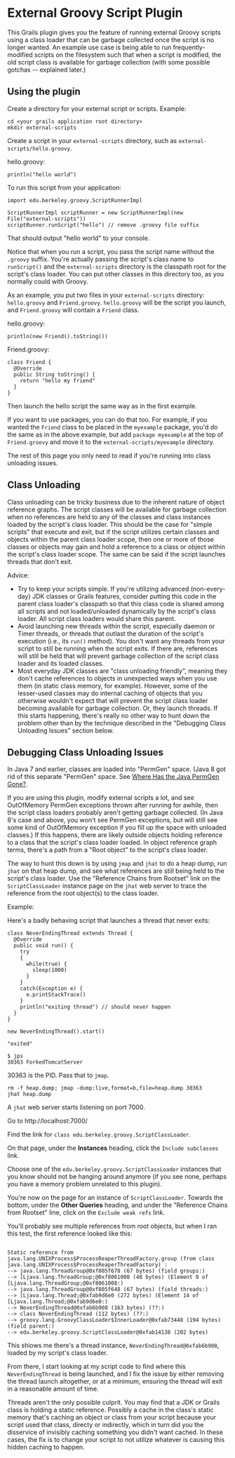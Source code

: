 External Groovy Script Plugin
=============================

This Grails plugin gives you the feature of running external Groovy scripts
using a class loader that can be garbage collected once the script is no
longer wanted.  An example use case is being able to run frequently-modified
scripts on the filesystem such that when a script is modified, the old
script class is available for garbage collection (with some possible gotchas
-- explained later.)

## Using the plugin

Create a directory for your external script or scripts.
Example:
```
cd <your grails application root directory>
mkdir external-scripts
```

Create a script in your `external-scripts` directory, such as
`external-scripts/hello.groovy`.

hello.groovy:
```
println("hello world")
```

To run this script from your application:
```
import edu.berkeley.groovy.ScriptRunnerImpl
```
```
ScriptRunnerImpl scriptRunner = new ScriptRunnerImpl(new File("external-scripts"))
scriptRunner.runScript("hello") // remove .groovy file suffix
```

That should output "hello world" to your console.

Notice that when you run a script, you pass the script name without the
`.groovy` suffix.  You're actually passing the script's class name to
`runScript()` and the `external-scripts` directory is the classpath root for
the script's class loader.  You can put other classes in this directory too,
as you normally could with Groovy.

As an example, you put two files in your `external-scripts` directory:
`hello.groovy` and `Friend.groovy`.  `hello.groovy` will be the script you
launch, and `Friend.groovy` will contain a `Friend` class.

hello.groovy:
```
println(new Friend().toString())
```

Friend.groovy:
```
class Friend {
  @Override
  public String toString() {
    return "hello my friend"
  }
}
```

Then launch the hello script the same way as in the first example.

If you want to use packages, you can do that too.  For example, if you
wanted the `Friend` class to be placed in the `myexample` package, you'd do
the same as in the above example, but add `package myexample` at the top of
`Friend.groovy` and move it to the `external-scripts/myexample` directory.

The rest of this page you only need to read if you're running into class
unloading issues.

## Class Unloading

Class unloading can be tricky business due to the inherent nature of object
reference graphs.  The script classes will be available for garbage
collection when no references are held to any of the classes and class
instances loaded by the script's class loader.  This should be the case for
"simple scripts" that execute and exit, but if the script utilizes certain
classes and objects within the parent class loader scope, then one or more
of those classes or objects may gain and hold a reference to a class or
object within the script's class loader scope.  The same can be said if the
script launches threads that don't exit.

Advice:
 * Try to keep your scripts simple.  If you're utilizing advanced
   (non-every-day) JDK classes or Grails features, consider putting this
   code in the parent class loader's classpath so that this class code is
   shared among all scripts and not loaded/unloaded dynamically by the
   script's class loader.  All script class loaders would share this parent.
 * Avoid launching new threads within the script, especially daemon or Timer
   threads, or threads that outlast the duration of the script's execution
   (i.e., its `run()` method).  You don't want any threads from your script
   to still be running when the script exits.  If there are, references will
   still be held that will prevent garbage collection of the script class
   loader and its loaded classes.
 * Most everyday JDK classes are "class unloading friendly", meaning they
   don't cache references to objects in unexpected ways when you use them
   (in static class memory, for example).  However, some of the lesser-used
   classes may do internal caching of objects that you otherwise wouldn't
   expect that will prevent the script class loader becoming available for
   garbage collection.  Or, they launch threads.  If this starts happening,
   there's really no other way to hunt down the problem other than by the
   technique described in the "Debugging Class Unloading Issues" section
   below.

## Debugging Class Unloading Issues

In Java 7 and earlier, classes are loaded into "PermGen" space.  (Java 8 got
rid of this separate "PermGen" space.  See
[Where Has the Java PermGen Gone?](http://www.infoq.com/articles/Java-PERMGEN-Removed).

If you are using this plugin, modify external scripts a lot, and see
OutOfMemory PermGen exceptions thrown after running for awhile, then the
script class loaders probably aren't getting garbage collected.  (In Java
8's case and above, you won't see PermGen exceptions, but will still see
some kind of OutOfMemory exception if you fill up the space with unloaded
classes.) If this happens, there are likely outside objects holding
reference to a class that the script's class loader loaded.  In object
reference graph terms, there's a path from a "Root object" to the script's
class loader.

The way to hunt this down is by using `jmap` and `jhat` to do a heap dump,
run `jhat` on that heap dump, and see what references are still being held
to the script's class loader.  Use the "Reference Chains from Rootset" link
on the `ScriptClassLoader` instance page on the `jhat` web server to trace
the reference from the root object(s) to the class loader.

Example:

Here's a badly behaving script that launches a thread that never exits:
```
class NeverEndingThread extends Thread {
  @Override
  public void run() {
    try
    {
      while(true) {
        sleep(1000)
      }
    }
    catch(Exception e) {
      e.printStackTrace()
    }
    println("exiting thread") // should never happen
  }
}

new NeverEndingThread().start()

"exited"
```


```
$ jps
30363 ForkedTomcatServer
```

30363 is the PID.  Pass that to `jmap`.

```
rm -f heap.dump; jmap -dump:live,format=b,file=heap.dump 30363
jhat heap.dump
```

A `jhat` web server starts listening on port 7000.

Go to http://localhost:7000/

Find the link for `class edu.berkeley.groovy.ScriptClassLoader`.

On that page, under the **Instances** heading, click the `Include
subclasses` link.

Choose one of the `edu.berkeley.groovy.ScriptClassLoader` instances that you
know should not be hanging around anymore (if you see none, perhaps you have
a memory problem unrelated to this plugin).

You're now on the page for an instance of `ScriptClassLoader`.  Towards the
bottom, under the **Other Queries** heading, and under the "Reference Chains
from Rootset" line, click on the `Exclude weak refs` link.

You'll probably see multiple references from root objects, but when I ran this test, the first reference looked like this:

```

Static reference from java.lang.UNIXProcess$ProcessReaperThreadFactory.group (from class java.lang.UNIXProcess$ProcessReaperThreadFactory) :
--> java.lang.ThreadGroup@0xf805f678 (67 bytes) (field groups:)
--> [Ljava.lang.ThreadGroup;@0xf8061008 (48 bytes) (Element 0 of [Ljava.lang.ThreadGroup;@0xf8061008:)
--> java.lang.ThreadGroup@0xf805f648 (67 bytes) (field threads:)
--> [Ljava.lang.Thread;@0xfab9d6e0 (272 bytes) (Element 14 of [Ljava.lang.Thread;@0xfab9d6e0:)
--> NeverEndingThread@0xfab6b908 (163 bytes) (??:)
--> class NeverEndingThread (112 bytes) (??:)
--> groovy.lang.GroovyClassLoader$InnerLoader@0xfab73448 (194 bytes) (field parent:)
--> edu.berkeley.groovy.ScriptClassLoader@0xfab14138 (202 bytes) 
```

This shiows me there's a thread instance, `NeverEndingThread@0xfab6b908`,
loaded by my script's class loader.

From there, I start looking at my script code to find where this
`NeverEndingThread` is being launched, and I fix the issue by either
removing the thread launch altogether, or at a minimum, ensuring the thread
will exit in a reasonable amount of time.

Threads aren't the only possible culprit.  You may find that a JDK or Grails
class is holding a static reference.  Possibly a cache in the class's static
memory that's caching an object or class from your script because your
script used that class, directy or indirectly, which in turn did you the
disservice of invisibly caching something you didn't want cached.  In these
cases, the fix is to change your script to not utilize whatever is causing
this hidden caching to happen.
